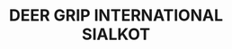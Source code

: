 ---
title: "DEER GRIP INTERNATIONAL SIALKOT"
url: /karachi/deer-grip-international-sialkot/
shop: shop
---